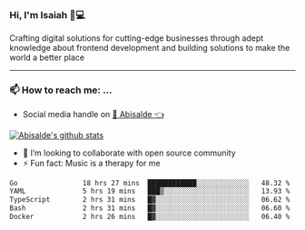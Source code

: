 ### Hi, I'm Isaiah 🌻💻

<!--
<img src="https://res.cloudinary.com/abisalde/image/upload/c_scale,h_311,w_816/v1616039512/Abisalde_github.gif" alt="Isaiah Abiodun (Abisalde) small video about his profile on Github"> 
-->

Crafting digital solutions for cutting-edge businesses through adept knowledge about frontend development and building solutions to make the world a better place
<hr>

### 📫 How to reach me: ...
- Social media handle on <a href="https://twitter.com/abisalde">🔔  Abisalde   👈</a>


[![Abisalde's github stats](https://github-readme-stats.vercel.app/api?username=abisalde)](https://github.com/abisalde/github-readme-stats)

- 👯 I’m looking to collaborate with open source community
- ⚡ Fun fact: Music is a therapy for me


<!--
**abisalde/Abisalde** is a ✨ _special_ ✨ repository because its `README.md` (this file) appears on your GitHub profile.

Here are some ideas to get you started:


- 👯 I’m looking to collaborate with open source community
- 🤔 I’m looking for help with ...
- 💬 Ask me about ...
- 📫 How to reach me: ...
- 😄 Pronouns: ...
- ⚡ Fun fact: ...
-->

<!--START_SECTION:waka-->

```txt
Go                18 hrs 27 mins  ████████████░░░░░░░░░░░░░   48.32 %
YAML              5 hrs 19 mins   ███▒░░░░░░░░░░░░░░░░░░░░░   13.93 %
TypeScript        2 hrs 31 mins   █▓░░░░░░░░░░░░░░░░░░░░░░░   06.62 %
Bash              2 hrs 31 mins   █▓░░░░░░░░░░░░░░░░░░░░░░░   06.60 %
Docker            2 hrs 26 mins   █▓░░░░░░░░░░░░░░░░░░░░░░░   06.40 %
```

<!--END_SECTION:waka-->

